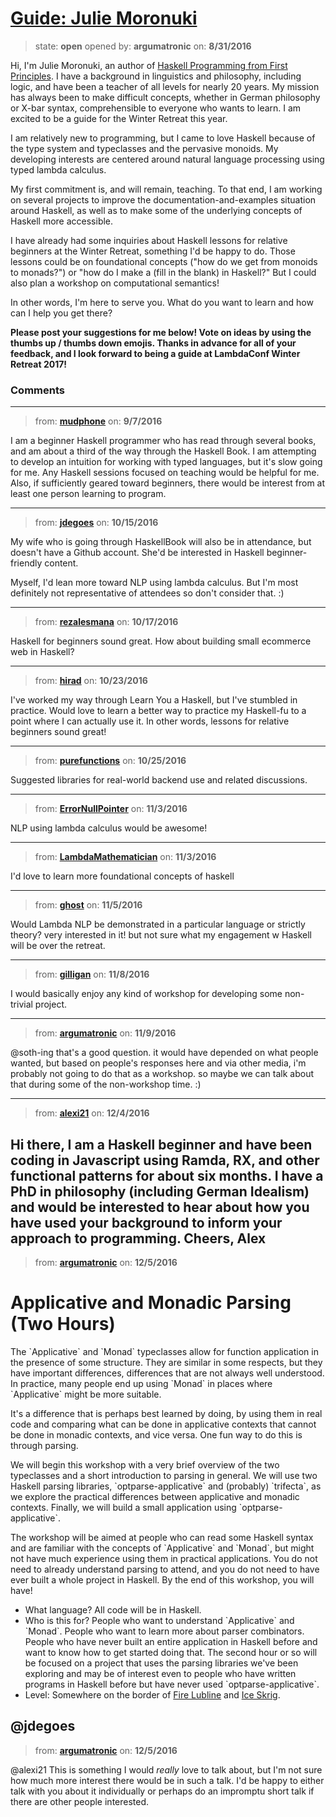 # [Guide: Julie Moronuki](https://github.com/lambdaconf/winter-retreat-2017/issues/3)

> state: **open** opened by: **argumatronic** on: **8/31/2016**

Hi, I&#x27;m Julie Moronuki, an author of [Haskell Programming from First Principles](http://haskellbook.com/). I have a background in linguistics and philosophy, including logic, and have been a teacher of all levels for nearly 20 years. My mission has always been to make difficult concepts, whether in German philosophy or X-bar syntax, comprehensible to everyone who wants to learn. I am excited to be a guide for the Winter Retreat this year.

I am relatively new to programming, but I came to love Haskell because of the type system and typeclasses and the pervasive monoids.  My developing interests are centered around natural language processing using typed lambda calculus. 

My first commitment is, and will remain, teaching. To that end, I am working on several projects to improve the documentation-and-examples situation around Haskell, as well as to make some of the underlying concepts of Haskell more accessible.

I have already had some inquiries about Haskell lessons for relative beginners at the Winter Retreat, something I&#x27;d be happy to do. Those lessons could be on foundational concepts (&quot;how do we get from monoids to monads?&quot;) or &quot;how do I make a (fill in the blank) in Haskell?&quot; But I could also plan a workshop on computational semantics! 

In other words, I&#x27;m here to serve you. What do you want to learn and how can I help you get there?

**Please post your suggestions for me below! Vote on ideas by using the thumbs up / thumbs down emojis. Thanks in advance for all of your feedback, and I look forward to being a guide at LambdaConf Winter Retreat 2017!**


### Comments

---
> from: [**mudphone**](https://github.com/lambdaconf/winter-retreat-2017/issues/3#issuecomment-245147871) on: **9/7/2016**

I am a beginner Haskell programmer who has read through several books, and am about a third of the way through the Haskell Book. I am attempting to develop an intuition for working with typed languages, but it&#x27;s slow going for me. Any Haskell sessions focused on teaching would be helpful for me. Also, if sufficiently geared toward beginners, there would be interest from at least one person learning to program.

---
> from: [**jdegoes**](https://github.com/lambdaconf/winter-retreat-2017/issues/3#issuecomment-254014013) on: **10/15/2016**

My wife who is going through HaskellBook will also be in attendance, but doesn&#x27;t have a Github account. She&#x27;d be interested in Haskell beginner-friendly content. 

Myself, I&#x27;d lean more toward NLP using lambda calculus. But I&#x27;m most definitely not representative of attendees so don&#x27;t consider that. :)

---
> from: [**rezalesmana**](https://github.com/lambdaconf/winter-retreat-2017/issues/3#issuecomment-254112165) on: **10/17/2016**

Haskell for beginners sound great. How about building small ecommerce web in Haskell? 

---
> from: [**hirad**](https://github.com/lambdaconf/winter-retreat-2017/issues/3#issuecomment-255613728) on: **10/23/2016**

I&#x27;ve worked my way through Learn You a Haskell, but I&#x27;ve stumbled in practice. Would love to learn a better way to practice my Haskell-fu to a point where I can actually use it. In other words, lessons for relative beginners sound great!

---
> from: [**purefunctions**](https://github.com/lambdaconf/winter-retreat-2017/issues/3#issuecomment-256138531) on: **10/25/2016**

Suggested libraries for real-world backend use and related discussions.

---
> from: [**ErrorNullPointer**](https://github.com/lambdaconf/winter-retreat-2017/issues/3#issuecomment-258040777) on: **11/3/2016**

NLP using lambda calculus would be awesome!

---
> from: [**LambdaMathematician**](https://github.com/lambdaconf/winter-retreat-2017/issues/3#issuecomment-258156582) on: **11/3/2016**

I&#x27;d love to learn more foundational concepts of haskell

---
> from: [**ghost**](https://github.com/lambdaconf/winter-retreat-2017/issues/3#issuecomment-258584589) on: **11/5/2016**

Would Lambda NLP be demonstrated in a particular language or strictly theory? very interested in it! but not sure what my engagement w Haskell will be over the retreat. 

---
> from: [**gilligan**](https://github.com/lambdaconf/winter-retreat-2017/issues/3#issuecomment-259234284) on: **11/8/2016**

I would basically enjoy any kind of workshop for developing some non-trivial project.

---
> from: [**argumatronic**](https://github.com/lambdaconf/winter-retreat-2017/issues/3#issuecomment-259376614) on: **11/9/2016**

@soth-ing that&#x27;s a good question. it would have depended on what people wanted, but based on people&#x27;s responses here and via other media, i&#x27;m probably not going to do that as a workshop. so maybe we can talk about that during some of the non-workshop time. :)

---
> from: [**alexi21**](https://github.com/lambdaconf/winter-retreat-2017/issues/3#issuecomment-264694087) on: **12/4/2016**

Hi there, I am a Haskell beginner and have been coding in Javascript using Ramda, RX, and other functional patterns for about six months. I have a PhD in philosophy (including German Idealism) and would be interested to hear about how you have used your background to inform your approach to programming. Cheers, Alex
---
> from: [**argumatronic**](https://github.com/lambdaconf/winter-retreat-2017/issues/3#issuecomment-264756174) on: **12/5/2016**

# Applicative and Monadic Parsing (Two Hours)

The &#x60;Applicative&#x60; and &#x60;Monad&#x60; typeclasses allow for function application in the presence of some structure. They are similar in some respects, but they have important differences, differences that are not always well understood. In practice, many people end up using &#x60;Monad&#x60; in places where &#x60;Applicative&#x60; might be more suitable.

It&#x27;s a difference that is perhaps best learned by doing, by using them in real code and comparing what can be done in applicative contexts that cannot be done in monadic contexts, and vice versa. One fun way to do this is through parsing.

We will begin this workshop with a very brief overview of the two typeclasses and a short introduction to parsing in general. We will use two Haskell parsing libraries, &#x60;optparse-applicative&#x60; and (probably) &#x60;trifecta&#x60;, as we explore the practical differences between applicative and monadic contexts. Finally, we will build a small application using &#x60;optparse-applicative&#x60;.  

The workshop will be aimed at people who can read some Haskell syntax and are familiar with the concepts of &#x60;Applicative&#x60; and &#x60;Monad&#x60;, but might not have much experience using them in practical applications. You do not need to already understand parsing to attend, and you do not need to have ever built a whole project in Haskell. By the end of this workshop, you will have! 

- What language? All code will be in Haskell.   
- Who is this for?  People who want to understand &#x60;Applicative&#x60; and &#x60;Monad&#x60;. People who want to learn more about parser combinators. People who have never built an entire application in Haskell before and want to know how to get started doing that. The second hour or so will be focused on a project that uses the parsing libraries we&#x27;ve been exploring and may be of interest even to people who have written programs in Haskell before but have never used &#x60;optparse-applicative&#x60;.
- Level: Somewhere on the border of [Fire Lubline](http://lambdaconf.us/downloads/documents/lambdaconf_slfp.pdf) and [Ice Skrig](http://lambdaconf.us/downloads/documents/lambdaconf_slfp.pdf).


@jdegoes 
---
> from: [**argumatronic**](https://github.com/lambdaconf/winter-retreat-2017/issues/3#issuecomment-264756556) on: **12/5/2016**

@alexi21 This is something I would *really* love to talk about, but I&#x27;m not sure how much more interest there would be in such a talk. I&#x27;d be happy to either talk with you about it individually or perhaps do an impromptu short talk if there are other people interested. 
